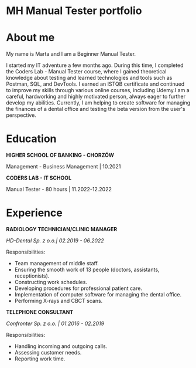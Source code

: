 # MH Manual Tester portfolio # 

# About me #

My name is Marta and I am a Beginner Manual Tester. 

I started my IT adventure a few months ago. During this time, I completed the
Coders Lab - Manual Tester course, where I gained theoretical knowledge about
testing and learned technologies and tools such as Postman, SQL, and DevTools. 
I earned an ISTQB certificate and continued to improve my skills through various
online courses, including Udemy.I am a careful, hardworking and highly motivated
person, always eager to further develop my abilities. Currently, I am helping to
create software for managing the finances of a dental office and testing the beta
version from the user's perspective.

# Education #

**HIGHER SCHOOL OF BANKING - CHORZÓW**

Management - Business Management | 10.2021

**CODERS LAB - IT SCHOOL**

Manual Tester - 80 hours | 11.2022-12.2022

# Experience #

**RADIOLOGY TECHNICIAN/CLINIC MANAGER**

*HD-Dental Sp. z o.o.| 02.2019 - 06.2022*

 Responsibilities:
* Team management of middle staff.
* Ensuring the smooth work of 13 people (doctors, assistants, receptionists).
* Constructing work schedules.
* Developing procedures for professional patient care.
* Implementation of computer software for managing the dental office.
* Performing X-rays and CBCT scans.

**TELEPHONE CONSULTANT**

*Confronter Sp. z o.o. | 01.2016 - 02.2019*

Responsibilities:
* Handling incoming and outgoing calls. 
* Assessing customer needs.
* Reporting work time.



